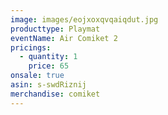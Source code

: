 ```yaml
---
image: images/eojxoxqvqaiqdut.jpg
producttype: Playmat
eventName: Air Comiket 2
pricings:
  - quantity: 1
    price: 65
onsale: true
asin: s-swdRiznij
merchandise: comiket
---
```

